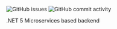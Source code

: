 ![GitHub issues](https://img.shields.io/github/issues-raw/gogusonpl/get-work-done?color=red&logo=github&style=for-the-badge)
![GitHub commit activity](https://img.shields.io/github/commit-activity/y/gogusonpl/get-work-done?logo=github&style=flat-square)


.NET 5 Microservices based backend
